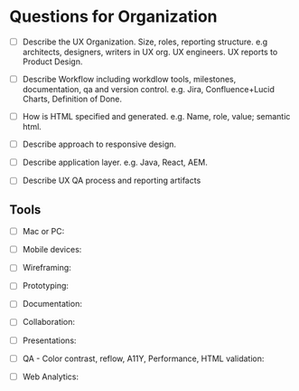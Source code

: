 # Questions for Organization

 - [ ] Describe the UX Organization.  Size, roles, reporting structure. e.g architects, designers, writers in UX org.  UX engineers.  UX reports to Product Design.
 - [ ] Describe Workflow including workdlow tools, milestones, documentation, qa and version control. e.g. Jira, Confluence+Lucid Charts, Definition of Done.
 - [ ] How is HTML specified and generated.  e.g. Name, role, value; semantic html.
 - [ ] Describe approach to responsive design.
 - [ ] Describe application layer.  e.g. Java, React, AEM.
 - [ ] Describe UX QA process and reporting artifacts


## Tools

 - [ ] Mac or PC:
 - [ ] Mobile devices:
 - [ ] Wireframing:
 - [ ] Prototyping:
 - [ ] Documentation:
 - [ ] Collaboration:
 - [ ] Presentations:
 - [ ] QA - Color contrast, reflow, A11Y, Performance, HTML validation:
 - [ ] Web Analytics:


    
